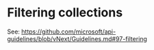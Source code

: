 ﻿# Filtering collections

See: https://github.com/microsoft/api-guidelines/blob/vNext/Guidelines.md#97-filtering